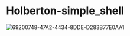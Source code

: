# Holberton-simple_shell
![69200748-47A2-4434-8DDE-D283B77E0AA1](https://github.com/user-attachments/assets/69b8998f-8126-4d7f-8601-35abde975d57)
